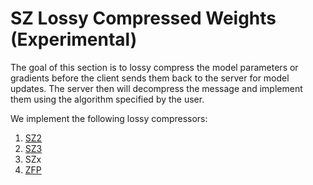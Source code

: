 # SZ Lossy Compressed Weights (Experimental)

The goal of this section is to lossy compress the model parameters or gradients before the client sends them back to the server for model updates. The server then will decompress the message and implement them using the algorithm specified by the user.

We implement the following lossy compressors:

1. [SZ2](https://github.com/szcompressor/SZ)
2. [SZ3](https://github.com/szcompressor/SZ3)
3. SZx
4. [ZFP](https://pypi.org/project/zfpy/)
